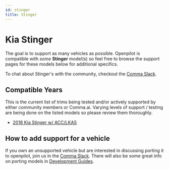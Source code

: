 ```yaml
---
id: stinger
title: Stinger
---
```

# Kia Stinger

The goal is to support as many vehicles as possible.
Openpilot is compatible with *some* **Stinger** model(s) so feel free to browse the support pages for these models below for additional specifics.

To chat about Stinger's with the community, checkout  the [Comma Slack](https://slack.comma.ai).

## Compatible Years

This is the current list of trims being tested and/or actively supported by either community members or Comma.ai.
Varying levels of support / testing are being done on the listed models so please review them thoroughly.

* [2018 Kia Stinger w/ ACC/LKAS](/vehicles/kia/stinger/2018-kia-stinger.html)

## How to add support for a vehicle

If you own an unsupported vehicle but are interested in discussing porting it to openpilot, join us in the [Comma Slack](https://slack.comma.ai).
There will also be some great info on porting models in [Development Guides](../../development/guides/).


